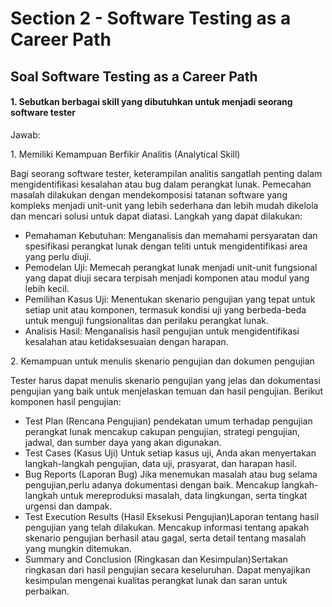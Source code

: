 # Section 2 - Software Testing as a Career Path

## Soal Software Testing as a Career Path
#### 1. Sebutkan berbagai skill yang dibutuhkan untuk menjadi seorang software tester

Jawab:
<aside>
1.  Memiliki Kemampuan Berfikir Analitis (Analytical Skill)

Bagi seorang software tester, keterampilan analitis sangatlah penting dalam mengidentifikasi kesalahan atau bug dalam perangkat lunak. Pemecahan masalah dilakukan dengan mendekomposisi tatanan software yang kompleks menjadi unit-unit yang lebih sederhana dan lebih mudah dikelola dan mencari solusi untuk dapat diatasi. Langkah yang dapat dilakukan:

- Pemahaman Kebutuhan: Menganalisis dan memahami persyaratan dan spesifikasi perangkat lunak dengan teliti untuk mengidentifikasi area yang perlu diuji.
- Pemodelan Uji: Memecah perangkat lunak menjadi unit-unit fungsional yang dapat diuji secara terpisah menjadi komponen atau modul yang lebih kecil.
- Pemilihan Kasus Uji: Menentukan skenario pengujian yang tepat untuk setiap unit atau komponen, termasuk kondisi uji yang berbeda-beda untuk menguji fungsionalitas dan perilaku perangkat lunak.
- Analisis Hasil: Menganalisis hasil pengujian untuk mengidentifikasi kesalahan atau ketidaksesuaian dengan harapan.
</aside>

<aside>
2. Kemampuan untuk menulis skenario pengujian dan dokumen pengujian

Tester harus dapat menulis skenario pengujian yang jelas dan dokumentasi pengujian yang baik untuk menjelaskan temuan dan hasil pengujian. Berikut komponen hasil pengujian:

- Test Plan (Rencana Pengujian)
    pendekatan umum terhadap pengujian perangkat lunak mencakup cakupan pengujian, strategi pengujian, jadwal, dan sumber daya yang akan digunakan.
- Test Cases (Kasus Uji)
Untuk setiap kasus uji, Anda akan menyertakan langkah-langkah pengujian, data uji, prasyarat, dan harapan hasil.
- Bug Reports (Laporan Bug)
Jika menemukan masalah atau bug selama pengujian,perlu adanya dokumentasi dengan baik. Mencakup langkah-langkah untuk mereproduksi masalah, data lingkungan, serta tingkat urgensi dan dampak.
- Test Execution Results (Hasil Eksekusi Pengujian)Laporan tentang hasil pengujian yang telah dilakukan. Mencakup informasi tentang apakah skenario pengujian berhasil atau gagal, serta detail tentang masalah yang mungkin ditemukan.
- Summary and Conclusion (Ringkasan dan Kesimpulan)Sertakan ringkasan dari hasil pengujian secara keseluruhan. Dapat menyajikan kesimpulan mengenai kualitas perangkat lunak dan saran untuk perbaikan.
</aside>